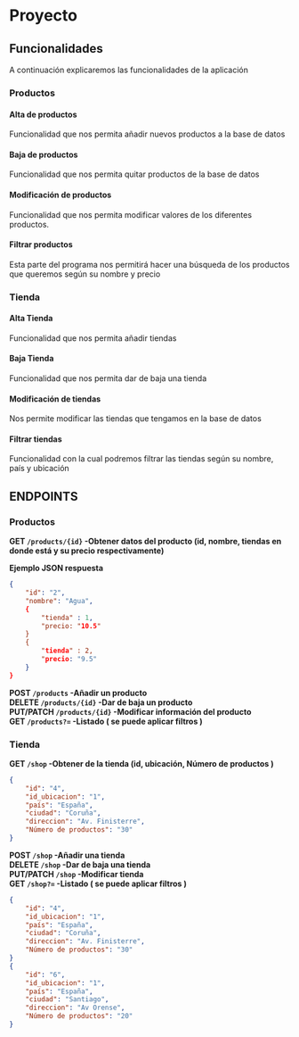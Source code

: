 # Proyecto #

## Funcionalidades ##
A continuación explicaremos las funcionalidades de la aplicación
### Productos ###
#### Alta de productos
Funcionalidad que nos permita añadir nuevos productos a la base de datos

#### Baja de productos
Funcionalidad que nos permita quitar productos de la base de datos

#### Modificación de productos
Funcionalidad que nos permita modificar valores de los diferentes productos.

#### Filtrar productos
Esta parte del programa nos permitirá hacer una búsqueda de los productos que queremos según su nombre y precio

### Tienda ###
#### Alta Tienda
Funcionalidad que nos permita añadir tiendas

#### Baja Tienda
Funcionalidad que nos permita dar de baja una tienda

#### Modificación de tiendas
Nos permite modificar las tiendas que tengamos en la base de datos

#### Filtrar tiendas
Funcionalidad con la cual podremos filtrar las tiendas según su nombre, país y ubicación



## ENDPOINTS ##

### Productos ###
**GET `/products/{id}` -Obtener datos del producto (id, nombre, tiendas en donde está y su precio respectivamente)** <br>

**Ejemplo JSON respuesta**
```json
{
    "id": "2",
    "nombre": "Agua",
    {
        "tienda" : 1,
        "precio: "10.5"
    }
    {
        "tienda" : 2,
        "precio: "9.5"
    }
}
```
**POST `/products` -Añadir un producto** <br>
**DELETE `/products/{id}` -Dar de baja un producto** <br>
**PUT/PATCH `/products/{id}` -Modificar información del producto** <br>
**GET `/products?=` -Listado ( se puede aplicar filtros )** <br>


### **Tienda** ###
**GET `/shop` -Obtener de la tienda  (id, ubicación, Número de  productos )** <br>
```json
{
    "id": "4",
    "id_ubicacion": "1",
    "país": "España",
    "ciudad": "Coruña",
    "direccion": "Av. Finisterre",
    "Número de productos": "30"
}
```
**POST `/shop` -Añadir una tienda** <br> 
**DELETE `/shop` -Dar de baja una tienda** <br> 
**PUT/PATCH `/shop` -Modificar tienda** <br>
**GET `/shop?=` -Listado ( se puede aplicar filtros )** <br>
```json
{
    "id": "4",
    "id_ubicacion": "1",
    "país": "España",
    "ciudad": "Coruña",
    "direccion": "Av. Finisterre",
    "Número de productos": "30"
}
{
    "id": "6",
    "id_ubicacion": "1",
    "país": "España",
    "ciudad": "Santiago",
    "direccion": "Av Orense",
    "Número de productos": "20"
}
```











